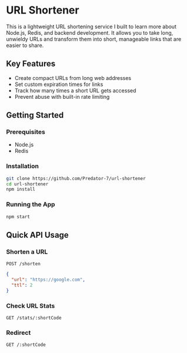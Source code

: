 # URL Shortener

This is a lightweight URL shortening service I built to learn more about Node.js, Redis, and backend development. It allows you to take long, unwieldy URLs and transform them into short, manageable links that are easier to share.

## Key Features

- Create compact URLs from long web addresses
- Set custom expiration times for links
- Track how many times a short URL gets accessed
- Prevent abuse with built-in rate limiting

## Getting Started

### Prerequisites
- Node.js
- Redis

### Installation
```bash
git clone https://github.com/Predator-7/url-shortener
cd url-shortener
npm install
```

### Running the App
```bash
npm start
```

## Quick API Usage

### Shorten a URL
`POST /shorten`
```json
{
  "url": "https://google.com",
  "ttl": 2
}
```

### Check URL Stats
`GET /stats/:shortCode`

### Redirect
`GET /:shortCode`

